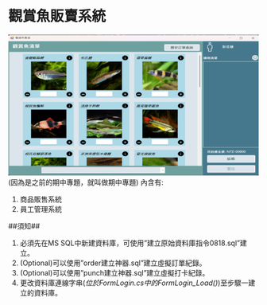# 觀賞魚販賣系統
![image](https://github.com/Andy880828/AquariumFishVending/blob/e9acc3478a3f98ca72ad761d495800b667db513b/AquariumFishVending.png)  
(因為是之前的期中專題，就叫做期中專題)
內含有:
1. 商品販售系統
2. 員工管理系統

##須知##
1. 必須先在MS SQL中新建資料庫，可使用”建立原始資料庫指令0818.sql”建立。
2. (Optional)可以使用”order建立神器.sql”建立虛擬訂單紀錄。
3. (Optional)可以使用”punch建立神器.sql”建立虛擬打卡紀錄。
4. 更改資料庫連線字串(*位於FormLogin.cs中的FormLogin_Load()*)至步驟一建立的資料庫。
